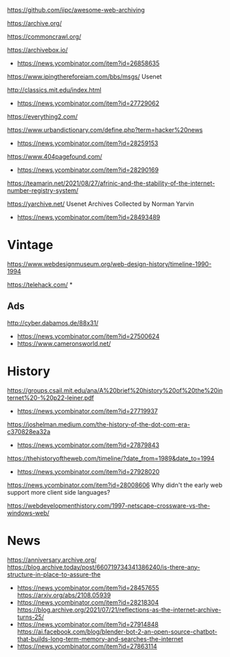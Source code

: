 https://github.com/iipc/awesome-web-archiving

https://archive.org/

https://commoncrawl.org/

https://archivebox.io/
* https://news.ycombinator.com/item?id=26858635

https://www.ipingthereforeiam.com/bbs/msgs/ Usenet

http://classics.mit.edu/index.html
* https://news.ycombinator.com/item?id=27729062

https://everything2.com/

https://www.urbandictionary.com/define.php?term=hacker%20news
* https://news.ycombinator.com/item?id=28259153

https://www.404pagefound.com/
* https://news.ycombinator.com/item?id=28290169

https://teamarin.net/2021/08/27/afrinic-and-the-stability-of-the-internet-number-registry-system/

https://yarchive.net/ Usenet Archives Collected by Norman Yarvin
* https://news.ycombinator.com/item?id=28493489

# Vintage
https://www.webdesignmuseum.org/web-design-history/timeline-1990-1994

https://telehack.com/
* 

## Ads
http://cyber.dabamos.de/88x31/
* https://news.ycombinator.com/item?id=27500624
 * https://www.cameronsworld.net/

# History
https://groups.csail.mit.edu/ana/A%20brief%20history%20of%20the%20internet%20-%20p22-leiner.pdf
* https://news.ycombinator.com/item?id=27719937

https://joshelman.medium.com/the-history-of-the-dot-com-era-c370828ea32a
* https://news.ycombinator.com/item?id=27879843

https://thehistoryoftheweb.com/timeline/?date_from=1989&date_to=1994
* https://news.ycombinator.com/item?id=27928020

https://news.ycombinator.com/item?id=28008606 Why didn't the early web support more client side languages?

https://webdevelopmenthistory.com/1997-netscape-crossware-vs-the-windows-web/

# News
https://anniversary.archive.org/
https://blog.archive.today/post/660719734341386240/is-there-any-structure-in-place-to-assure-the
* https://news.ycombinator.com/item?id=28457655
https://arxiv.org/abs/2108.05939
* https://news.ycombinator.com/item?id=28218304
https://blog.archive.org/2021/07/21/reflections-as-the-internet-archive-turns-25/
* https://news.ycombinator.com/item?id=27914848
https://ai.facebook.com/blog/blender-bot-2-an-open-source-chatbot-that-builds-long-term-memory-and-searches-the-internet
* https://news.ycombinator.com/item?id=27863114

